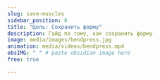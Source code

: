 ```yaml
---
slug: save-muscles
sidebar_position: 6
title: "Цель: Сохранить форму"
description: Гайд по тому, как сохранить форму
image: media/images/bendpress.jpg
animation: media/videos/bendpress.mp4
obsIMG: " " # paste obsidian image here
free: true

---
```




